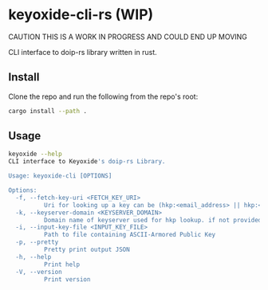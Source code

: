 # keyoxide-cli-rs (WIP)

CAUTION THIS IS A WORK IN PROGRESS AND COULD END UP MOVING

CLI interface to doip-rs library written in rust.

## Install
Clone the repo and run the following from the repo's root:
```bash
cargo install --path .
```

## Usage
```bash
keyoxide --help
CLI interface to Keyoxide's doip-rs Library.

Usage: keyoxide-cli [OPTIONS]

Options:
  -f, --fetch-key-uri <FETCH_KEY_URI>
          Uri for looking up a key can be (hkp:<email_address> || hkp:<key_fingerprint> || wkd:<email_address>)
  -k, --keyserver-domain <KEYSERVER_DOMAIN>
          Domain name of keyserver used for hkp lookup. if not provided will default to keys.openpgp.org
  -i, --input-key-file <INPUT_KEY_FILE>
          Path to file containing ASCII-Armored Public Key
  -p, --pretty
          Pretty print output JSON
  -h, --help
          Print help
  -V, --version
          Print version
```